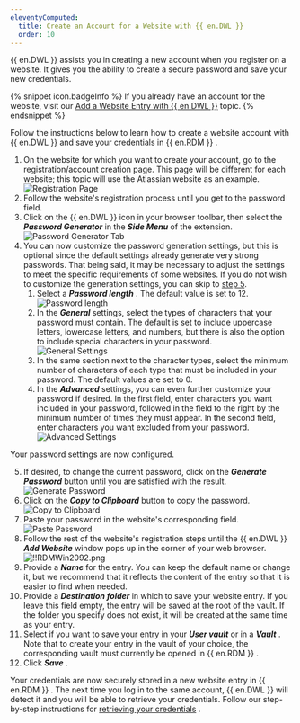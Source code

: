 ```yaml
---
eleventyComputed:
  title: Create an Account for a Website with {{ en.DWL }}
  order: 10
---
```

{{ en.DWL }} assists you in creating a new account when you register on a website. It gives you the ability to create a secure password and save your new credentials. 

{% snippet icon.badgeInfo %} 
If you already have an account for the website, visit our [Add a Website Entry with {{ en.DWL }}](/rdm/windows/dwl/using-devolutions-web-login/add-website-entry-dwl/) topic. 
{% endsnippet %}
 
Follow the instructions below to learn how to create a website account with {{ en.DWL }} and save your credentials in {{ en.RDM }} .  

1. On the website for which you want to create your account, go to the registration/account creation page. This page will be different for each website; this topic will use the Atlassian website as an example.  
![Registration Page](https://webdevolutions.azureedge.net/docs/en/rdm/windows/RDMWin2084.png) 
1. Follow the website's registration process until you get to the password field. 
1. Click on the {{ en.DWL }} icon in your browser toolbar, then select the ***Password Generator*** in the ***Side Menu*** of the extension.  
![Password Generator Tab](https://webdevolutions.azureedge.net/docs/en/rdm/windows/RDMWin2085.png) 
1. You can now customize the password generation settings, but this is optional since the default settings already generate very strong passwords. That being said, it may be necessary to adjust the settings to meet the specific requirements of some websites. If you do not wish to customize the generation settings, you can skip to <a href="#5">step 5</a>. 
    1. Select a ***Password length*** . The default value is set to 12.  
    ![Password length](https://webdevolutions.azureedge.net/docs/en/rdm/windows/RDMWin2086.png) 
    1. In the ***General*** settings, select the types of characters that your password must contain. The default is set to include uppercase letters, lowercase letters, and numbers, but there is also the option to include special characters in your password.  
    ![General Settings](https://webdevolutions.azureedge.net/docs/en/rdm/windows/RDMWin2087.png) 
    1. In the same section next to the character types, select the minimum number of characters of each type that must be included in your password. The default values are set to 0. 
    1. In the ***Advanced*** settings, you can even further customize your password if desired. In the first field, enter characters you want included in your password, followed in the field to the right by the minimum number of times they must appear. In the second field, enter characters you want excluded from your password.  
    ![Advanced Settings](https://webdevolutions.azureedge.net/docs/en/rdm/windows/RDMWin2088.png) 

Your password settings are now configured.  

5. <a name="5"></a>If desired, to change the current password, click on the ***Generate Password*** button until you are satisfied with the result.  
![Generate Password](https://webdevolutions.azureedge.net/docs/en/rdm/windows/RDMWin2089.png) 
1. Click on the ***Copy to Clipboard*** button to copy the password.  
![Copy to Clipboard](https://webdevolutions.azureedge.net/docs/en/rdm/windows/RDMWin2090.png) 
1. Paste your password in the website's corresponding field.  
![Paste Password](https://webdevolutions.azureedge.net/docs/en/rdm/windows/RDMWin2091.png) 
1. Follow the rest of the website's registration steps until the {{ en.DWL }}   ***Add Website*** window pops up in the corner of your web browser.  
![!!RDMWin2092.png](https://webdevolutions.azureedge.net/docs/en/rdm/windows/RDMWin2092.png) 
1. Provide a ***Name*** for the entry. You can keep the default name or change it, but we recommend that it reflects the content of the entry so that it is easier to find when needed. 
1. Provide a ***Destination folder*** in which to save your website entry. If you leave this field empty, the entry will be saved at the root of the vault. If the folder you specify does not exist, it will be created at the same time as your entry. 
1. Select if you want to save your entry in your ***User vault*** or in a ***Vault*** . Note that to create your entry in the vault of your choice, the corresponding vault must currently be opened in {{ en.RDM }} . 
1. Click ***Save*** . 

Your credentials are now securely stored in a new website entry in {{ en.RDM }} . The next time you log in to the same account, {{ en.DWL }} will detect it and you will be able to retrieve your credentials. Follow our step-by-step instructions for [retrieving your credentials](/rdm/windows/dwl/using-devolutions-web-login/retrieve-credentials/) . 

